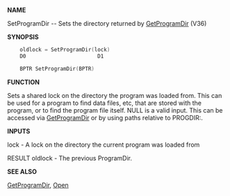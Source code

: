 
**NAME**

SetProgramDir -- Sets the directory returned by [GetProgramDir](GetProgramDir.md) (V36)

**SYNOPSIS**

```c
    oldlock = SetProgramDir(lock)
    D0                       D1

    BPTR SetProgramDir(BPTR)

```
**FUNCTION**

Sets a shared lock on the directory the program was loaded from.
This can be used for a program to find data files, etc, that are
stored with the program, or to find the program file itself.  NULL
is a valid input.  This can be accessed via [GetProgramDir](GetProgramDir.md) or
by using paths relative to PROGDIR:.

**INPUTS**

lock - A lock on the directory the current program was loaded from

RESULT
oldlock - The previous ProgramDir.

**SEE ALSO**

[GetProgramDir](GetProgramDir.md), [Open](Open.md)
